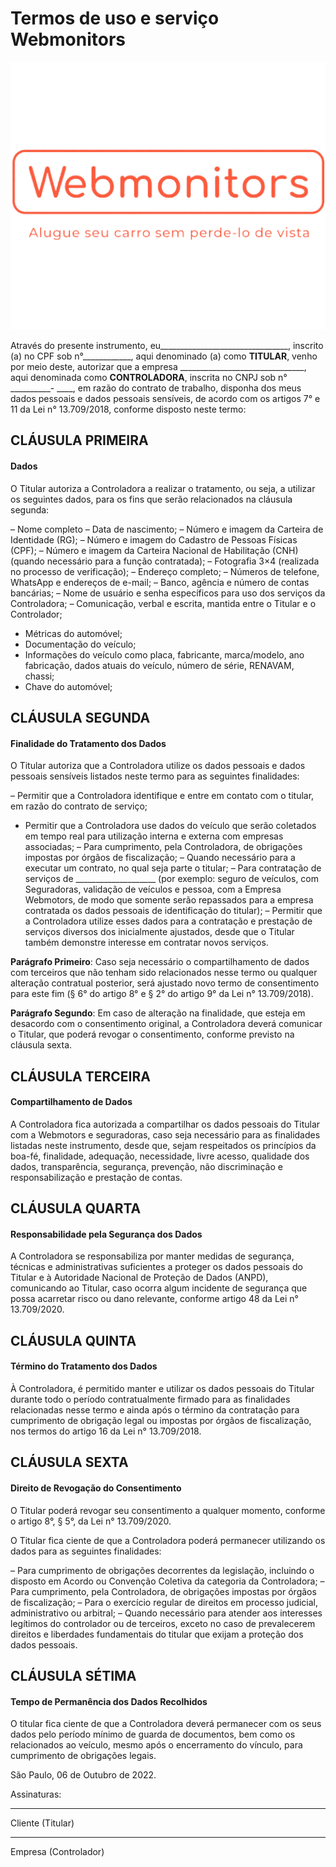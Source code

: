 # **Termos de uso e serviço Webmonitors**

![Webmonitors](../img/logo.png)

Através do presente instrumento, eu________________________________, inscrito (a) no CPF sob n°____________, aqui denominado (a) como **TITULAR**, venho por meio deste, autorizar que a empresa _______________________________, aqui denominada como **CONTROLADORA**, inscrita no CNPJ sob n° __________- ____, em razão do contrato de trabalho, disponha dos meus dados pessoais e dados pessoais sensíveis, de acordo com os artigos 7° e 11 da Lei n° 13.709/2018, conforme disposto neste termo:

## **CLÁUSULA PRIMEIRA**
#### **Dados**

O Titular autoriza a Controladora a realizar o tratamento, ou seja, a utilizar os seguintes dados, para os fins que serão relacionados na cláusula segunda:

– Nome completo
– Data de nascimento;
– Número e imagem da Carteira de Identidade (RG);
– Número e imagem do Cadastro de Pessoas Físicas (CPF);
– Número e imagem da Carteira Nacional de Habilitação (CNH) (quando necessário para a função contratada);
– Fotografia 3×4 (realizada no processo de verificação);
– Endereço completo;
– Números de telefone, WhatsApp e endereços de e-mail;
– Banco, agência e número de contas bancárias;
– Nome de usuário e senha específicos para uso dos serviços da Controladora;
– Comunicação, verbal e escrita, mantida entre o Titular e o Controlador;
- Métricas do automóvel;
- Documentação do veículo;
- Informações do veículo como placa, fabricante, marca/modelo, ano fabricação, dados atuais do veículo, número de série, RENAVAM, chassi;
- Chave do automóvel;

## **CLÁUSULA SEGUNDA**
#### **Finalidade do Tratamento dos Dados**

O Titular autoriza que a Controladora utilize os dados pessoais e dados pessoais sensíveis listados neste termo para as seguintes finalidades:

– Permitir que a Controladora identifique e entre em contato com o titular, em razão do contrato de serviço;
- Permitir que a Controladora use dados do veículo que serão coletados em tempo real para utilização interna e externa com empresas associadas;
– Para cumprimento, pela Controladora, de obrigações impostas por órgãos de fiscalização;
– Quando necessário para a executar um contrato, no qual seja parte o titular;
– Para contratação de serviços de ____________________ (por exemplo: seguro de veículos, com Seguradoras, validação de veículos e pessoa, com a Empresa Webmotors, de modo que somente serão repassados para a empresa contratada os dados pessoais de identificação do titular);
– Permitir que a Controladora utilize esses dados para a contratação e prestação de serviços diversos dos inicialmente ajustados, desde que o Titular também demonstre interesse em contratar novos serviços.

**Parágrafo Primeiro**: Caso seja necessário o compartilhamento de dados com terceiros que não tenham sido relacionados nesse termo ou qualquer alteração contratual posterior, será ajustado novo termo de consentimento para este fim (§ 6° do artigo 8° e § 2° do artigo 9° da Lei n° 13.709/2018).

**Parágrafo Segundo**: Em caso de alteração na finalidade, que esteja em desacordo com o consentimento original, a Controladora deverá comunicar o Titular, que poderá revogar o consentimento, conforme previsto na cláusula sexta.

## **CLÁUSULA TERCEIRA**
#### **Compartilhamento de Dados**

A Controladora fica autorizada a compartilhar os dados pessoais do Titular com a Webmotors e seguradoras, caso seja necessário para as finalidades listadas neste instrumento, desde que, sejam respeitados os princípios da boa-fé, finalidade, adequação, necessidade, livre acesso, qualidade dos dados, transparência, segurança, prevenção, não discriminação e responsabilização e prestação de contas.

## **CLÁUSULA QUARTA**
#### **Responsabilidade pela Segurança dos Dados**

A Controladora se responsabiliza por manter medidas de segurança, técnicas e administrativas suficientes a proteger os dados pessoais do Titular e à Autoridade Nacional de Proteção de Dados (ANPD), comunicando ao Titular, caso ocorra algum incidente de segurança que possa acarretar risco ou dano relevante, conforme artigo 48 da Lei n° 13.709/2020.

## **CLÁUSULA QUINTA**
#### **Término do Tratamento dos Dados**

À Controladora, é permitido manter e utilizar os dados pessoais do Titular durante todo o período contratualmente firmado para as finalidades relacionadas nesse termo e ainda após o término da contratação para cumprimento de obrigação legal ou impostas por órgãos de fiscalização, nos termos do artigo 16 da Lei n° 13.709/2018.

## **CLÁUSULA SEXTA**
#### **Direito de Revogação do Consentimento**

O Titular poderá revogar seu consentimento a qualquer momento, conforme o artigo 8°, § 5°, da Lei n° 13.709/2020.

O Titular fica ciente de que a Controladora poderá permanecer utilizando os dados para as seguintes finalidades:

– Para cumprimento de obrigações decorrentes da legislação, incluindo o disposto em Acordo ou Convenção Coletiva da categoria da Controladora;
– Para cumprimento, pela Controladora, de obrigações impostas por órgãos de fiscalização;
– Para o exercício regular de direitos em processo judicial, administrativo ou arbitral;
– Quando necessário para atender aos interesses legítimos do controlador ou de terceiros, exceto no caso de prevalecerem direitos e liberdades fundamentais do titular que exijam a proteção dos dados pessoais.

## **CLÁUSULA SÉTIMA**
#### **Tempo de Permanência dos Dados Recolhidos**

O titular fica ciente de que a Controladora deverá permanecer com os seus dados pelo período mínimo de guarda de documentos, bem como os relacionados ao veículo, mesmo após o encerramento do vínculo, para cumprimento de obrigações legais.

São Paulo, 06 de Outubro de 2022.

Assinaturas:

________________________________________
Cliente (Titular)

______________________________________________
Empresa (Controlador)